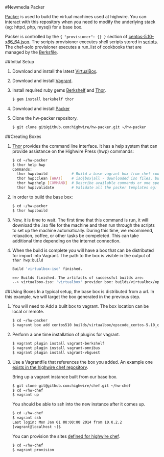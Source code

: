 #Newmedia Packer

[Packer](http://www.packer.io/intro) is used to build the virtual machines used at highwire. You can interact with this repository when you need to modify the underlying stack (eg: httpd, php, mysql) for a base box.

Packer is controlled by the ```{ "provisioner": {} }``` section of [centos-5.10-x86_64.json](centos-5.10-x86_64.json). The scripts provisioner executes shell scripts stored in [scripts](scripts). The chef-solo provisioner executes a run_list of cookbooks that are managed by the [Berksfile](Berksfile).

##Initial Setup
1. Download and install the latest [VirtualBox](https://www.virtualbox.org/wiki/Downloads).

1. Download and install [Vagrant](http://www.vagrantup.com/downloads.html).

1. Install required ruby gems [Berkshelf](http://berkshelf.com/) and [Thor](https://github.com/erikhuda/thor/wiki).

    ```bash
    $ gem install berkshelf thor
    ```

1. Download and install [Packer](http://www.packer.io/intro/getting-started/setup.html)

1. Clone the hw-packer repository.

   ```bash
   $ git clone git@github.com:highwire/hw-packer.git ~/hw-packer
   ```

##Creating Boxes
1. [Thor](https://github.com/erikhuda/thor/wiki) provides the command line interface. It has a help system that can provide assistance on the Highwire Press (hwp) commands:

   ```bash
   $ cd ~/hw-packer
   $ thor help hwp
   Commands:
     thor hwp:build           # Build a base vagrant box from chef cookbooks.
     thor hwp:clean [WHAT]    # iso|box|all - downloaded iso files, built virtual boxes, everything
     thor hwp:help [COMMAND]  # Describe available commands or one specific command
     thor hwp:validate        # Validate all the packer templates eg: centos-5.10-x86_64.json
   ```

1. In order to build the base box:

    ```bash
    $ cd ~/hw-packer
    $ thor hwp:build
    ```

1. Now, it is time to wait. The first time that this command is run, it will download the .iso file for the machine and then run through the scripts to set up the machine automatically. During this time, we recommend, relaxation, coffee, or other tasks be compeleted. This can take additional time depending on the internet connection.

1. When the build is complete you will have a box that can be distributed for import into Vagrant. The path to the box is visible in the output of ```thor hwp:build```
    ```bash
    Build 'virtualbox-iso' finished.

    ==> Builds finished. The artifacts of successful builds are:
    --> virtualbox-iso: 'virtualbox' provider box: builds/virtualbox/opscode_centos-5.10_chef-latest.box
    ```

##Using Boxes
In a typical setup, the base box is distributed from a url. In this example, we will target the box generated in the previous step.

1. You will need to Add a built box to vagrant. The box location can be local or remote.
    ```bash
    $ cd ~/hw-packer
    $ vagrant box add centos510 builds/virtualbox/opscode_centos-5.10_chef-latest.box
    ```

1. Perform a one time installation of plugins for vagrant.

   ```bash
   $ vagrant plugin install vagrant-berkshelf
   $ vagrant plugin install vagrant-omnibus
   $ vagrant plugin install vagrant-vbguest
   ```

1. Use a Vagrantfile that references the box you added. An example one [exists in the highwire chef repository](https://github.com/highwire/chef/blob/master/Vagrantfile).

   Bring up a vagrant instance built from our base box.
   ```bash
   $ git clone git@github.com:highwire/chef.git ~/hw-chef
   $ cd ~/hw-chef
   $ vagrant up
   ```
   You should be able to ssh into the new instance after it comes up.
   ```bash
   $ cd ~/hw-chef
   $ vagrant ssh
   Last login: Mon Jan 01 00:00:00 2014 from 10.0.2.2
   [vagrant@localhost ~]$
   ```
   You can provision the sites [defined for highwire chef](https://github.com/highwire/chef/blob/master/infrastructure/jcore.json).
   ```bash
   $ cd ~/hw-chef
   $ vagrant provision
   ```
